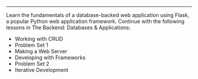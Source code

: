 
---

Learn the fundamentals of a database-backed web application using Flask, a popular Python web application framework. Continue with the following lessons in The Backend: Databases & Applications:

* Working with CRUD
* Problem Set 1
* Making a Web Server
* Developing with Frameworks
* Problem Set 2
* Iterative Development



